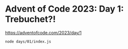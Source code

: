# Advent of Code 2023: Day 1: Trebuchet?!

https://adventofcode.com/2023/day/1

```sh
node days/01/index.js
```
